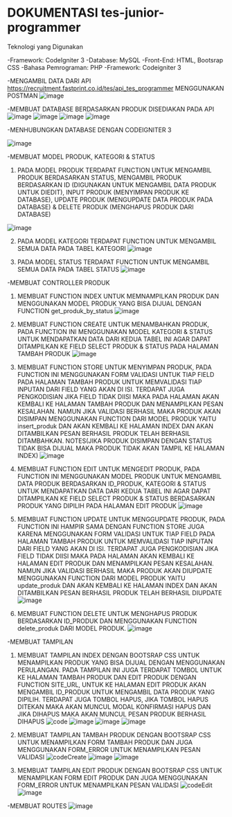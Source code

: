 #  DOKUMENTASI tes-junior-programmer

Teknologi yang Digunakan

-Framework: CodeIgniter 3
-Database: MySQL
-Front-End: HTML, Bootsrap CSS
-Bahasa Pemrograman: PHP
-Framework: Codeigniter 3


-MENGAMBIL DATA DARI API https://recruitment.fastprint.co.id/tes/api_tes_programmer MENGGUNAKAN POSTMAN
![image](https://github.com/user-attachments/assets/16dc8a72-bb46-42be-a846-08bdbb8aa6ab)

-MEMBUAT DATABASE BERDASARKAN PRODUK DISEDIAKAN PADA API
![image](https://github.com/user-attachments/assets/4e0f7835-e2e1-426c-bd03-6cb2af179d05)
![image](https://github.com/user-attachments/assets/bdea5493-e61c-48cb-8f6b-9b3110b56b9b)
![image](https://github.com/user-attachments/assets/3475063a-b020-4c36-8f0c-abfcf9befc68)
![image](https://github.com/user-attachments/assets/e2c058d8-dd45-47bf-8c8c-cb4846ef0951)

-MENHUBUNGKAN DATABASE DENGAN CODEIGNITER 3

![image](https://github.com/user-attachments/assets/f0427413-3cbc-4246-a461-1cc3f7c2187e)

-MEMBUAT MODEL PRODUK, KATEGORI & STATUS
1. PADA MODEL PRODUK TERDAPAT FUNCTION UNTUK MENGAMBIL PRODUK BERDASARKAN STATUS, MENGAMBIL PRODUK BERDASARKAN ID (DIGUNAKAN UNTUK MENGAMBIL DATA PRODUK UNTUK DIEDIT), INPUT PRODUK (MENYIMPAN PRODUK KE DATABASE), UPDATE PRODUK (MENGUPDATE DATA PRODUK PADA DATABASE) & DELETE PRODUK (MENGHAPUS PRODUK DARI DATABASE)

![image](https://github.com/user-attachments/assets/bdb55f9e-6a91-4369-96ae-402946b9b524)
	
2. PADA MODEL KATEGORI TERDAPAT FUNCTION UNTUK MENGAMBIL SEMUA DATA PADA TABEL KATEGORI
![image](https://github.com/user-attachments/assets/6b6c1ace-3316-4f6d-bca9-8b981b05b8f6)

3. PADA MODEL STATUS TERDAPAT FUNCTION UNTUK MENGAMBIL SEMUA DATA PADA TABEL STATUS
![image](https://github.com/user-attachments/assets/7626e855-12a2-4936-8912-3aecf9d6fe12)


-MEMBUAT CONTROLLER PRODUK
1. MEMBUAT FUNCTION INDEX UNTUK MEMNAMPILKAN PRODUK DAN MENGGUNAKAN MODEL PRODUK YANG BISA DIJUAL DENGAN FUNCTION get_produk_by_status
![image](https://github.com/user-attachments/assets/5e9fcf91-b247-454f-97c1-d28b8810af31)

2. MEMBUAT FUNCTION CREATE UNTUK MENAMBAHKAN PRODUK, PADA FUNCTION INI MENGGUNAKAN MODEL KATEGORI & STATUS UNTUK MENDAPATKAN DATA DARI KEDUA TABEL INI AGAR DAPAT DITAMPILKAN KE FIELD SELECT PRODUK & STATUS PADA HALAMAN TAMBAH PRODUK
![image](https://github.com/user-attachments/assets/62f510cb-6df8-4ce1-8cb8-3dde44214949)

3. MEMBUAT FUNCTION STORE UNTUK MENYIMPAN PRODUK, PADA FUNCTION INI MENGGUNAKAN FORM VALIDASI UNTUK TIAP FIELD PADA HALAMAN TAMBAH PRODUK UNTUK MEMVALIDASI TIAP INPUTAN DARI FIELD YANG AKAN DI ISI. TERDAPAT JUGA PENGKODISIAN JIKA FIELD TIDAK DIISI MAKA PADA HALAMAN AKAN KEMBALI KE HALAMAN TAMBAH PRODUK DAN MENAMPILKAN PESAN KESALAHAN. NAMUN JIKA VALIDASI BERHASIL MAKA PRODUK AKAN DISIMPAN MENGGUNAKAN FUNCTION DARI MODEL PRODUK YAITU insert_produk DAN AKAN KEMBALI KE HALAMAN INDEX DAN AKAN DITAMBILKAN PESAN BERHASIL PRODUK TELAH BERHASIL DITAMBAHKAN. NOTES(JIKA PRODUK DISIMPAN DENGAN STATUS TIDAK BISA DIJUAL MAKA PRODUK TIDAK AKAN TAMPIL KE HALAMAN INDEX)
![image](https://github.com/user-attachments/assets/a2c87817-4735-47dc-b08d-1ec330d2c2ef)

4. MEMBUAT FUNCTION EDIT UNTUK MENGEDIT PRODUK, PADA FUNCTION INI MENGGUNAKAN MODEL PRODUK UNTUK MENGAMBIL DATA PRODUK BERDASARKAN ID_PRODUK, KATEGORI & STATUS UNTUK MENDAPATKAN DATA DARI KEDUA TABEL INI AGAR DAPAT DITAMPILKAN KE FIELD SELECT PRODUK & STATUS BERDASARKAN PRODUK YANG DIPILIH PADA HALAMAN EDIT PRODUK
![image](https://github.com/user-attachments/assets/9c063467-9c08-4283-8831-3b5d1f7bccce)

5. MEMBUAT FUNCTION UPDATE UNTUK MENGGUPDATE PRODUK, PADA FUNCTION INI HAMPIR SAMA DENGAN FUNCTION STORE JUGA KARENA MENGGUNAKAN FORM VALIDASI UNTUK TIAP FIELD PADA HALAMAN TAMBAH PRODUK UNTUK MEMVALIDASI TIAP INPUTAN DARI FIELD YANG AKAN DI ISI. TERDAPAT JUGA PENGKODISIAN JIKA FIELD TIDAK DIISI MAKA PADA HALAMAN AKAN KEMBALI KE HALAMAN EDIT PRODUK DAN MENAMPILKAN PESAN KESALAHAN. NAMUN JIKA VALIDASI BERHASIL MAKA PRODUK AKAN DIUPDATE MENGGUNAKAN FUNCTION DARI MODEL PRODUK YAITU update_produk DAN AKAN KEMBALI KE HALAMAN INDEX DAN AKAN DITAMBILKAN PESAN BERHASIL PRODUK TELAH BERHASIL DIUPDATE
![image](https://github.com/user-attachments/assets/bd956406-a8cc-4755-aa63-3ed928581dd8)

6. MEMBUAT FUNCTION DELETE UNTUK MENGHAPUS PRODUK BERDASARKAN ID_PRODUK DAN MENGGUNAKAN FUNCTION delete_produk DARI MODEL PRODUK.
![image](https://github.com/user-attachments/assets/0dc0dcf0-930a-4f5c-9d0c-f676fb3e48cb)

-MEMBUAT TAMPILAN
1. MEMBUAT TAMPILAN INDEX DENGAN BOOTSRAP CSS UNTUK MENAMPILKAN PRODUK YANG BISA DIJUAL DENGAN MENGGUNAKAN PERULANGAN. PADA TAMPILAN INI JUGA TERDAPAT TOMBOL UNTUK KE HALAMAN TAMBAH PRODUK DAN EDIT PRODUK DENGAN FUNCTION SITE_URL, UNTUK KE HALAMAN EDIT PRODUK AKAN MENGAMBIL ID_PRODUK UNTUK MENGAMBIL DATA PRODUK YANG DIPILIH. TERDAPAT JUGA TOMBOL HAPUS, JIKA TOMBOL HAPUS DITEKAN MAKA AKAN MUNCUL MODAL KONFIRMASI HAPUS DAN JIKA DIHAPUS MAKA AKAN MUNCUL PESAN PRODUK BERHASIL DIHAPUS
![code](https://github.com/user-attachments/assets/4461789b-fff5-4046-b774-90f182f1b9be)
![image](https://github.com/user-attachments/assets/38f98f13-4a5c-4ef1-8611-88384c301e6c)
![image](https://github.com/user-attachments/assets/3cfb579a-9432-478b-8b4c-7a4f3ac736ef)
![image](https://github.com/user-attachments/assets/f286c373-69e2-401c-9b8b-0b19dcc04ba2)

2. MEMBUAT TAMPILAN TAMBAH PRODUK DENGAN BOOTSRAP CSS UNTUK MENAMPILKAN FORM TAMBAH PRODUK DAN JUGA MENGGUNAKAN FORM_ERROR UNTUK MENAMPILKAN PESAN VALIDASI
![codeCreate](https://github.com/user-attachments/assets/7dbba988-c4a8-426b-bfb8-e429902155b9)
![image](https://github.com/user-attachments/assets/24edfae1-3e6f-41da-9169-3719c534676a)
![image](https://github.com/user-attachments/assets/f5e516ae-c8cb-45c7-8cad-68155588656b)

3. MEMBUAT TAMPILAN EDIT PRODUK DENGAN BOOTSRAP CSS UNTUK MENAMPILKAN FORM EDIT PRODUK DAN JUGA MENGGUNAKAN FORM_ERROR UNTUK MENAMPILKAN PESAN VALIDASI
![codeEdit](https://github.com/user-attachments/assets/7a53d100-949c-4f2a-9fd6-f1bbc4b98e3e)
![image](https://github.com/user-attachments/assets/37393264-928f-407b-969d-7dd786508ad2)

-MEMBUAT ROUTES 
![image](https://github.com/user-attachments/assets/a814a169-3021-4be5-882d-446f2fd9b871)

